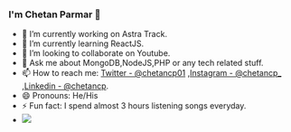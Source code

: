 ### I'm Chetan Parmar 👋

- 🔭 I’m currently working on Astra Track.
- 🌱 I’m currently learning ReactJS.
- 👯 I’m looking to collaborate on Youtube.
- 💬 Ask me about MongoDB,NodeJS,PHP or any tech related stuff.
- 📫 How to reach me: [Twitter - @chetancp01](https://twitter.com/chetancp01) ,[Instagram - @chetancp_](https://www.instagram.com/chetancp_/) ,[Linkedin - @chetancp](https://www.linkedin.com/in/chetancp/).
- 😄 Pronouns: He/His
- ⚡ Fun fact: I spend almost 3 hours listening songs everyday.
- <img src="https://github-readme-stats.vercel.app/api?username=Chetancp01&&show_icons=true&title_color=ffffff&icon_color=bb2acf&text_color=daf7dc&bg_color=151515">
